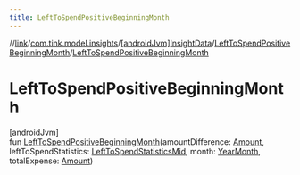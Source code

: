```yaml
---
title: LeftToSpendPositiveBeginningMonth
---
```

//[link](../../../../index.html)/[com.tink.model.insights](../../index.html)/[[androidJvm]InsightData](../index.html)/[LeftToSpendPositiveBeginningMonth](index.html)/[LeftToSpendPositiveBeginningMonth](-left-to-spend-positive-beginning-month.html)



# LeftToSpendPositiveBeginningMonth



[androidJvm]\
fun [LeftToSpendPositiveBeginningMonth](-left-to-spend-positive-beginning-month.html)(amountDifference: [Amount](../../../com.tink.model.misc/[android-jvm]-amount/index.html), leftToSpendStatistics: [LeftToSpendStatisticsMid](../../../com.tink.model.leftToSpend/[android-jvm]-left-to-spend-statistics-mid/index.html), month: [YearMonth](../../../com.tink.model.time/[android-jvm]-year-month/index.html), totalExpense: [Amount](../../../com.tink.model.misc/[android-jvm]-amount/index.html))




